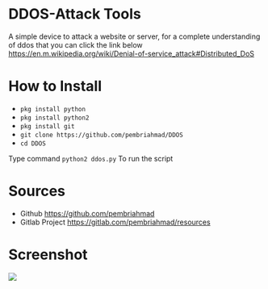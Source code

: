 # DDOS-Attack Tools

A simple device to attack a website or server, for a complete understanding of ddos that you can click the link below
https://en.m.wikipedia.org/wiki/Denial-of-service_attack#Distributed_DoS

# How to Install
* ```pkg install python```
* ```pkg install python2```
* ```pkg install git```
* ```git clone https://github.com/pembriahmad/DDOS```
* ```cd DDOS```

Type command ```python2 ddos.py``` To run the script

# Sources
 * Github https://github.com/pembriahmad
 * Gitlab Project https://gitlab.com/pembriahmad/resources


# Screenshot

![](https://raw.githubusercontent.com/pembriahmad/DDOS/master/Screenshot.jpg)
